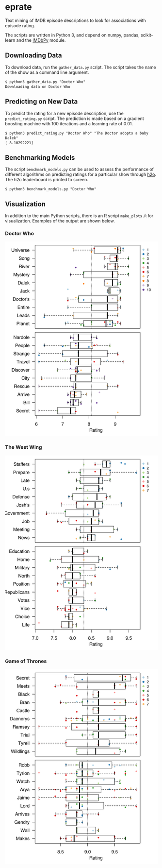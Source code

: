 # eprate
Text mining of IMDB episode descriptions to look for associations with episode rating.

The scripts are written in Python 3, and depend on numpy, pandas, scikit-learn and the [IMDbPy](http://imdbpy.sourceforge.io) module.

## Downloading Data

To download data, run the `gather_data.py` script. The script takes the name of the show as a command line argument.

```
$ python3 gather_data.py "Doctor Who"
Downloading data on Doctor Who
```

## Predicting on New Data

To predict the rating for a new episode description, use the `predict_rating.py` script. The prediction is made based on a gradient boosting machine with 100 iterations and a learning rate of 0.01.

```
$ python3 predict_rating.py "Doctor Who" "The Doctor adopts a baby Dalek"
[ 8.10292221]
```

## Benchmarking Models

The script `benchmark_models.py` can be used to assess the performance of different algorithms on predicting ratings for a particular show through [h2o](http://h2o.ai). The h2o leaderboard is printed to screen.

```
$ python3 benchmark_models.py "Doctor Who"
```


## Visualization

In addition to the main Python scripts, there is an R script `make_plots.R` for visualization. Examples of the output are shown below.

### Doctor Who
![Doctor Who](plots/doctor_who.png) 


### The West Wing
![The West Wing](plots/the_west_wing.png) 

### Game of Thrones
![Game of Thrones](plots/game_of_thrones.png)
